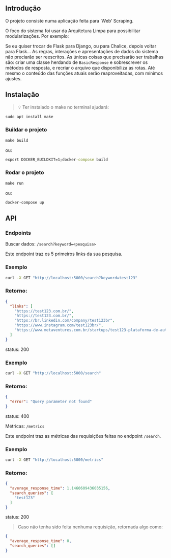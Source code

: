 ## Introdução

O projeto consiste numa aplicação feita para ‘Web’ Scraping.

O foco do sistema foi usar da Arquitetura Limpa para possibilitar modularizações. Por exemplo:

Se eu quiser trocar de Flask para Django, ou para Chalice, depois voltar para Flask... 
As regras, interações e apresentações de dados do sistema não preciarão ser reescritos.
As únicas coisas que precisarão ser trabalhas são: criar uma classe herdando de `BasicResponse`
e sobrescrever os métodos de resposta, e recriar o arquivo que disponibiliza as rotas. Até mesmo
o conteúdo das funções atuais serão reaproveitadas, com mínimos ajustes.

## Instalação

> 💡 Ter instalado o make no terminal ajudará:

```cmd
sudo apt install make
```

### Buildar o projeto

```cmd
make build
```

ou:

```cmd
export DOCKER_BUILDKIT=1;docker-compose build
```

### Rodar o projeto

```cmd
make run
```

ou:

```cmd
docker-compose up
```

## API

### Endpoints

Buscar dados: `/search?keyword=<pesquisa>`

Este endpoint traz os 5 primeiros links da sua pesquisa.

### Exemplo

```cmd
curl -X GET "http://localhost:5000/search?keyword=test123"
```

### Retorno:

```json
{
  "links": [
    "https://test123.com.br/",
    "https://test123.com.br/",
    "https://br.linkedin.com/company/test123br",
    "https://www.instagram.com/test123br/",
    "https://www.metaventures.com.br/startups/test123-plataforma-de-automacao-e-inteligencia-de-dados/"
  ]
}
```

status: 200

### Exemplo

```cmd
curl -X GET "http://localhost:5000/search"
```

### Retorno:

```json
{
  "error": "Query parameter not found"
}
```

status: 400

Métricas: `/metrics`

Este endpoint traz as métricas das requisições feitas no endpoint `/search`.

### Exemplo

```cmd
curl -X GET "http://localhost:5000/metrics"
```

### Retorno:

```json
{
  "average_response_time": 1.1460609436035156,
  "search_queries": [
    "test123"
  ]
}
```

status: 200


> Caso não tenha sido feita nenhuma requisição, retornada algo como: 
```json
{
  "average_response_time": 0,
  "search_queries": []
}
```
